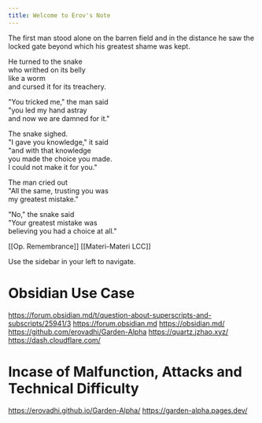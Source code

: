 ```yaml
---
title: Welcome to Erov's Note
---
```


The first man stood alone
on the barren field
and in the distance he saw
the locked gate beyond which
his greatest shame was kept.

He turned to the snake  
who writhed on its belly  
like a worm  
and cursed it for its treachery.

"You tricked me," the man said  
"you led my hand astray  
and now we are damned for it."

The snake sighed.  
"I gave you knowledge," it said  
"and with that knowledge  
you made the choice you made.  
I could not make it for you."

The man cried out  
"All the same, trusting you was  
my greatest mistake."

"No," the snake said  
"Your greatest mistake was  
believing you had a choice at all."









[[Op. Remembrance]]
[[Materi-Materi LCC]]

Use the sidebar in your left to navigate.

# Obsidian Use Case
https://forum.obsidian.md/t/question-about-superscripts-and-subscripts/25941/3
https://forum.obsidian.md
https://obsidian.md/
https://github.com/erovadhi/Garden-Alpha
https://quartz.jzhao.xyz/
https://dash.cloudflare.com/

# Incase of Malfunction, Attacks and Technical Difficulty

https://erovadhi.github.io/Garden-Alpha/
https://garden-alpha.pages.dev/